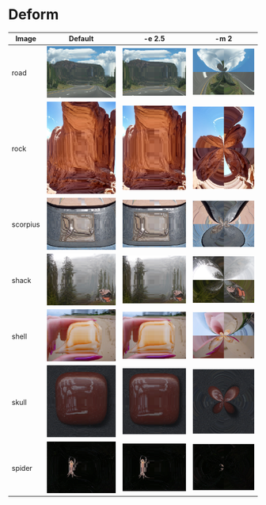 # Deform #

| Image | Default | -e 2.5 | -m 2 |
|-------|---------|--------|------|
| road | ![road-0](img/img-7-road-1.png "road-0") | ![road-1](img/img-7-road-2.png "road-1") | ![road-2](img/img-7-road-3.png "road-2") |
| rock | ![rock-0](img/img-7-rock-1.png "rock-0") | ![rock-1](img/img-7-rock-2.png "rock-1") | ![rock-2](img/img-7-rock-3.png "rock-2") |
| scorpius | ![scorpius-0](img/img-7-scorpius-1.png "scorpius-0") | ![scorpius-1](img/img-7-scorpius-2.png "scorpius-1") | ![scorpius-2](img/img-7-scorpius-3.png "scorpius-2") |
| shack | ![shack-0](img/img-7-shack-1.png "shack-0") | ![shack-1](img/img-7-shack-2.png "shack-1") | ![shack-2](img/img-7-shack-3.png "shack-2") |
| shell | ![shell-0](img/img-7-shell-1.png "shell-0") | ![shell-1](img/img-7-shell-2.png "shell-1") | ![shell-2](img/img-7-shell-3.png "shell-2") |
| skull | ![skull-0](img/img-7-skull-1.png "skull-0") | ![skull-1](img/img-7-skull-2.png "skull-1") | ![skull-2](img/img-7-skull-3.png "skull-2") |
| spider | ![spider-0](img/img-7-spider-1.png "spider-0") | ![spider-1](img/img-7-spider-2.png "spider-1") | ![spider-2](img/img-7-spider-3.png "spider-2") |
